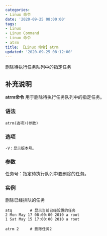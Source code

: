 ```yaml
---
categories:
- Linux 命令
date: '2020-09-25 08:00:00'
tags:
- Linux
- Linux Command
- Linux 命令
- atrm
title: 【Linux 命令】atrm
updated: '2020-09-25 08:12:00'
---
```


删除待执行任务队列中的指定任务

## 补充说明

**atrm命令** 用于删除待执行任务队列中的指定任务。

###  语法

```shell
atrm(选项)(参数)
```

###  选项

```shell
-V：显示版本号。
```

###  参数

任务号：指定待执行队列中要删除的任务。

###  实例

删除已经排队的任务

```shell
atq        # 显示当前已经设置的任务
2 Mon May 17 08:00:00 2010 a root
1 Sat May 15 17:00:00 2010 a root

atrm 2     # 删除任务2
```


